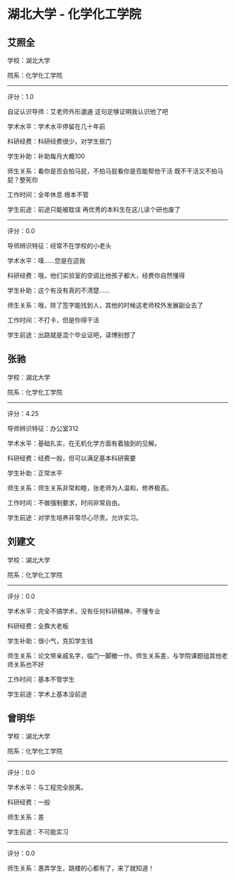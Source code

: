 # 湖北大学 - 化学化工学院

## 艾照全

学校：湖北大学

院系：化学化工学院

* * *

评分：1.0

自证认识导师：艾老师外形邋遢 这句足够证明我认识他了吧

学术水平：学术水平停留在几十年前

科研经费：科研经费很少，对学生抠门

学生补助：补助每月大概100

师生关系：看你是否会拍马屁，不拍马屁看你是否能帮他干活
既不干活又不拍马屁？整死你

工作时间：全年休息 根本不管

学生前途：前途只能被耽误
再优秀的本科生在这儿读个研也废了

* * *

评分：0.0

导师辨识特征：经常不在学校的小老头

学术水平：噗……您是在逗我

科研经费：哦，他们实验室的空调比他孩子都大，经费你自然懂得

学生补助：这个有没有真的不清楚……

师生关系：哦，除了签字能找到人，其他的时候这老师校外发展副业去了

工作时间：不打卡，但是你得干活

学生前途：出路就是混个毕业证吧，读博别想了

## 张驰

学校：湖北大学

院系：化学化工学院

* * *

评分：4.25

导师辨识特征：办公室312

学术水平：基础扎实，在无机化学方面有着独到的见解。

科研经费：经费一般，但可以满足基本科研需要

学生补助：正常水平

师生关系：师生关系非常和睦，张老师为人温和，修养极高。

工作时间：不做强制要求，时间非常自由。

学生前途：对学生培养非常尽心尽责。允许实习。

## 刘建文

学校：湖北大学

院系：化学化工学院

* * *

评分：0.0

学术水平：完全不搞学术，没有任何科研精神，不懂专业

科研经费：全靠大老板

学生补助：很小气，克扣学生钱

师生关系：论文带亲戚名字，临门一脚撤一作。师生关系差，与学院课题组其他老师关系也不好

工作时间：基本不管学生

学生前途：学术上基本没前途

## 曾明华

学校：湖北大学

院系：化学化工学院

* * *

评分：0.0

学术水平：与工程完全脱离。

科研经费：一般

师生关系：差

学生前途：不可能实习

* * *

评分：0.0

师生关系：愚弄学生，跳楼的心都有了，来了就知道！